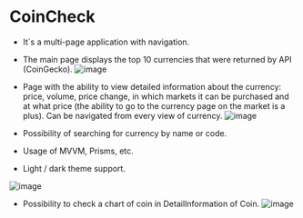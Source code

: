 # CoinCheck
+ It`s a multi-page application with navigation.
+ The main page displays the top 10 currencies that were returned by API (CoinGecko).
![image](https://github.com/stilllone/CoinCheck/assets/81475109/5b72897f-7017-427b-92ae-d10de50e4099)

+ Page with the ability to view detailed information about the currency: price, volume, price change, in which markets it can be purchased and at what price (the ability to go to the currency page on the market is a plus). Can be navigated from every view of currency.
![image](https://github.com/stilllone/CoinCheck/assets/81475109/95e247d0-ac36-4086-8b2d-0a21c3c0c467)

+ Possibility of searching for currency by name or code.
+ Usage of MVVM, Prisms, etc.
+ Light / dark theme support.
  
![image](https://github.com/stilllone/CoinCheck/assets/81475109/394f055b-3335-4da3-9ede-44ac04fa4f85)

+ Possibility to check a chart of coin in DetailInformation of Coin.
![image](https://github.com/stilllone/CoinCheck/assets/81475109/78dff5ef-573b-4b36-9125-c9b0e45ccd9d)

